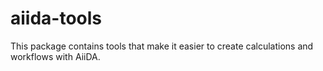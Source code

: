 # aiida-tools

This package contains tools that make it easier to create calculations and workflows with AiiDA.
